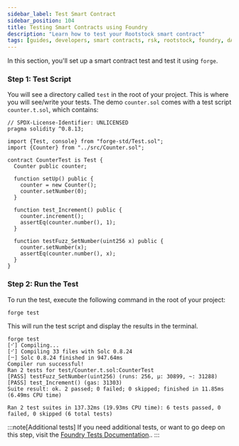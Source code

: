 ```yaml
---
sidebar_label: Test Smart Contract
sidebar_position: 104
title: Testing Smart Contracts using Foundry
description: "Learn how to test your Rootstock smart contract"
tags: [guides, developers, smart contracts, rsk, rootstock, foundry, dApps, ethers]
---
```


In this section, you'll set up a smart contract test and test it using `forge`.

### Step 1: Test Script
You will see a directory called `test` in the root of your project. This is where you will see/write your tests. The demo `counter.sol` comes with a test script `counter.t.sol`, which contains:

```solidity
// SPDX-License-Identifier: UNLICENSED
pragma solidity ^0.8.13;

import {Test, console} from "forge-std/Test.sol";
import {Counter} from "../src/Counter.sol";

contract CounterTest is Test {
  Counter public counter;

  function setUp() public {
    counter = new Counter();
    counter.setNumber(0);
  }

  function test_Increment() public {
    counter.increment();
    assertEq(counter.number(), 1);
  }

  function testFuzz_SetNumber(uint256 x) public {
    counter.setNumber(x);
    assertEq(counter.number(), x);
  }
}
```

### Step 2: Run the Test
To run the test, execute the following command in the root of your project:

```shell
forge test
```

This will run the test script and display the results in the terminal.
```shell
forge test
[⠊] Compiling...
[⠊] Compiling 33 files with Solc 0.8.24
[⠒] Solc 0.8.24 finished in 947.64ms
Compiler run successful!
Ran 2 tests for test/Counter.t.sol:CounterTest
[PASS] testFuzz_SetNumber(uint256) (runs: 256, μ: 30899, ~: 31288)
[PASS] test_Increment() (gas: 31303)
Suite result: ok. 2 passed; 0 failed; 0 skipped; finished in 11.85ms (6.49ms CPU time)

Ran 2 test suites in 137.32ms (19.93ms CPU time): 6 tests passed, 0 failed, 0 skipped (6 total tests)
```
:::note[Additional tests]
If you need additional tests, or want to go deep on this step, visit the [Foundry Tests Documentation](https://book.getfoundry.sh/forge/tests).. 
:::